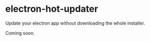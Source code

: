 # electron-hot-updater

Update your electron app without downloading the whole installer.

Coming soon.
